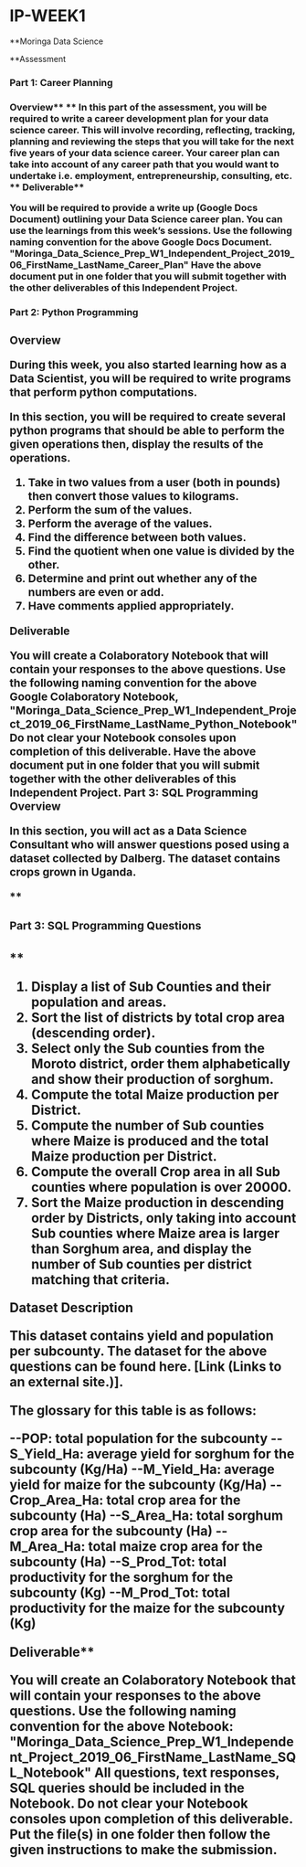# IP-WEEK1
**Moringa Data Science

**Assessment
<h3> Part 1: Career Planning <h3>
Overview**
**
In this part of the assessment, you will be required to write a career development plan for your data science career. This will involve recording, reflecting, tracking, planning and reviewing the steps that you will take for the next five years of your data science career. Your career plan can take into account of any career path that you would want to undertake i.e. employment, entrepreneurship, consulting, etc.
**
Deliverable**

You will be required to provide a write up (Google Docs Document) outlining your Data Science career plan. You can use the learnings from this week’s sessions.
Use the following naming convention for the above Google Docs Document.
"Moringa_Data_Science_Prep_W1_Independent_Project_2019_06_FirstName_LastName_Career_Plan"
Have the above document put in one folder that you will submit together with the other deliverables of this Independent Project.

**<h3> Part 2: Python Programming <h3>
Overview**

During this week, you also started learning how as a Data Scientist, you will be required to write programs that perform python computations.

In this section, you will be required to create several python programs that should be able to perform the given operations then, display the results of the operations.

1. Take in two values from a user (both in pounds) then convert those values to kilograms.
2. Perform the sum of the values.
3. Perform the average of the values.
4. Find the difference between both values.  
5. Find the quotient when one value is divided by the other.
6. Determine and print out whether any of the numbers are even or add.
7. Have comments applied appropriately.

**Deliverable**

You will create a Colaboratory Notebook that will contain your responses to the above questions.
Use the following naming convention for the above Google Colaboratory Notebook,
"Moringa_Data_Science_Prep_W1_Independent_Project_2019_06_FirstName_LastName_Python_Notebook"
Do not clear your Notebook consoles upon completion of this deliverable.
Have the above document put in one folder that you will submit together with the other deliverables of this Independent Project.
Part 3: SQL Programming
Overview

In this section, you will act as a Data Science Consultant who will answer questions posed using a dataset collected by Dalberg. The dataset contains crops grown in Uganda.

******<h3>Part 3: SQL Programming Questions**<h3>**
**
1. Display a list of Sub Counties and their population and areas.
2. Sort the list of districts by total crop area (descending order).
3. Select only the Sub counties from the Moroto district, order them alphabetically and show their production of sorghum.
4. Compute the total Maize production per District.
5. Compute the number of Sub counties where Maize is produced and the total Maize production per District.
6. Compute the overall Crop area in all Sub counties where population is over 20000.
7. Sort the Maize production in descending order by Districts, only taking into account Sub counties where Maize area is larger than Sorghum area, and display the number of Sub counties per district matching that criteria.

**Dataset Description**

This dataset contains yield and population per subcounty.  The dataset for the above questions can be found here. [Link (Links to an external site.)]. 

The glossary for this table is as follows:

--POP: total population for the subcounty
--S_Yield_Ha: average yield for sorghum for the subcounty (Kg/Ha)
--M_Yield_Ha: average yield for maize for the subcounty (Kg/Ha)
--Crop_Area_Ha: total crop area for the subcounty (Ha)
--S_Area_Ha: total sorghum crop area for the subcounty (Ha)
--M_Area_Ha: total maize crop area for the subcounty (Ha)
--S_Prod_Tot: total productivity for the sorghum for the subcounty (Kg)
--M_Prod_Tot: total productivity for the maize for the subcounty (Kg)

**Deliverable****

You will create an Colaboratory Notebook that will contain your responses to the above questions.
Use the following naming convention for the above Notebook:
"Moringa_Data_Science_Prep_W1_Independent_Project_2019_06_FirstName_LastName_SQL_Notebook"
All questions, text responses, SQL queries should be included in the Notebook.
Do not clear your Notebook consoles upon completion of this deliverable.
Put the file(s) in one folder then follow the given instructions to make the submission. 
